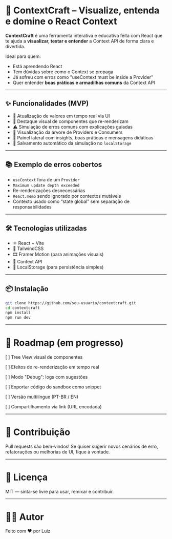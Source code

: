 # 🧠 ContextCraft – Visualize, entenda e domine o React Context

**ContextCraft** é uma ferramenta interativa e educativa feita com React que te ajuda a **visualizar, testar e entender** a Context API de forma clara e divertida.

Ideal para quem:
- Está aprendendo React
- Tem dúvidas sobre como o Context se propaga
- Já sofreu com erros como "useContext must be inside a Provider"
- Quer entender **boas práticas e armadilhas comuns** da Context API

---

## ✨ Funcionalidades (MVP)

- 🔁 Atualização de valores em tempo real via UI
- 🎯 Destaque visual de componentes que re-renderizam
- ⚠️ Simulação de erros comuns com explicações guiadas
- 🧩 Visualização da árvore de Providers e Consumers
- 💬 Painel lateral com insights, boas práticas e mensagens didáticas
- 💾 Salvamento automático da simulação no `localStorage`

---

## 📚 Exemplo de erros cobertos

- `useContext` fora de um `Provider`
- `Maximum update depth exceeded`
- Re-renderizações desnecessárias
- `React.memo` sendo ignorado por contextos mutáveis
- Contexto usado como “state global” sem separação de responsabilidades

---

## 🛠️ Tecnologias utilizadas

- ⚛️ React + Vite
- 🎨 TailwindCSS
- 🎞️ Framer Motion (para animações visuais)
- 🧪 Context API
- 💾 LocalStorage (para persistência simples)

---

## 📦 Instalação

```bash
git clone https://github.com/seu-usuario/contextcraft.git
cd contextcraft
npm install
npm run dev
```

---

# 📌 Roadmap (em progresso)

[ ] Tree View visual de componentes

[ ] Efeitos de re-renderização em tempo real

[ ] Modo "Debug": logs com sugestões

[ ] Exportar código do sandbox como snippet

[ ] Versão multilíngue (PT-BR / EN)

[ ] Compartilhamento via link (URL encodada)

---

# 🤝 Contribuição

Pull requests são bem-vindos! Se quiser sugerir novos cenários de erro, refatorações ou melhorias de UI, fique à vontade.


---

# 🧠 Licença

MIT — sinta-se livre para usar, remixar e contribuir.


---

# 👨‍💻 Autor

Feito com ❤️ por Luiz
